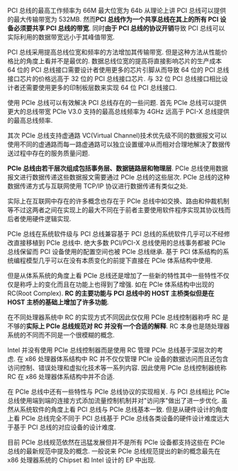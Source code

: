 PCI 总线的最高工作频率为 66M 最大位宽为 64b 从理论上讲 PCI 总线可以提供的最大传输带宽为 532MB. 然而**PCI 总线作为一个共享总线在其上的所有 PCI 设备必须要共享 PCI 总线的带宽**. 同时**由于 PCI 总线的协议开销**导致 PCI 总线可以实际利用的数据带宽远小于其峰值带宽.

PCI 总线采用提高总线位宽和频率的方法增加其传输带宽. 但是这种方法从性能价格比的角度上看并不是最优的. 数据总线位宽的提高将直接影响芯片的生产成本 64 位的 PCI 总线接口需要设计者使用更多的芯片引脚从而导致 64 位的 PCI 总线接口芯片的价格远高于 32 位的 PCI 总线接口芯片. 与 32 位 PCI 总线接口相比设计者还需要使用更多的印制板层数来实现 64 位 PCI 总线接口.

使用 PCIe 总线可以有效解决 PCI 总线存在的一些问题. 首先 PCIe 总线可以提供更大的总线带宽 PCIe V3.0 支持的最高总线频率为 4GHz 远高于 PCI-X 总线提供的最高总线频率.

其次 PCIe 总线支持虚通路 VC(Virtual Channel)技术优先级不同的数据报文可以使用不同的虚通路而每一路虚通路可以独立设置缓冲从而相对合理地解决了数据传送过程中存在的服务质量问题.

**PCIe 总线由若干层次组成包括事务层、数据链路层和物理层**. PCIe 总线使用数据报文进行数据传递这些数据报文需要通过 PCIe 总线的这些层次. PCIe 总线的这种数据传递方式与互联网使用 TCP/IP 协议进行数据传递有类似之处.

实际上在互联网中存在的许多概念也存在于 PCIe 总线中如交换、路由和仲裁机制等不过这两者之间在实现上的最大不同在于前者主要使用软件程序实现其协议栈而后者使用硬件逻辑实现.

PCIe 总线在系统软件级与 PCI 总线兼容基于 PCI 总线的系统软件几乎可以不经修改直接移植到 PCIe 总线中. 绝大多数 PCI/PCI-X 总线使用的总线事务都被 PCIe 总线保留而 PCI 设备使用的配置空间也被 PCIe 总线继承. 基于 PCI 体系结构的系统编程模型几乎可以在没有本质变化的前提下直接在 PCIe 体系结构中使用.

但是从体系系统的角度上看 PCIe 总线还是增加了一些新的特性其中一些特性不仅仅是称呼上的变化而且在功能上也得到了增强. 如在 PCIe 体系结构中出现的 RC(Root Complex). **RC 的主要功能与 PCI 总线中的 HOST 主桥类似但是在 HOST 主桥的基础上增加了许多功能**.

在不同处理器系统中 RC 的实现方式不同因此仅仅用 PCIe 总线控制器称呼 RC 是不够的**实际上 PCIe 总线规范对 RC 并没有一个合适的解释**. RC 本身也是随处理器系统的不同而不同是一个很模糊的概念.

Intel 并没有使用 PCIe 总线控制器而是使用 RC 管理 PCIe 总线基于深层次的考虑. 在 x86 处理器体系结构中 RC 并不仅仅管理 PCIe 设备的数据访问而且还包含访问控制、错误处理和虚拟化技术等一系列内容. 因此使用 PCIe 总线控制器统称 RC 在 x86 处理器体系结构中并不合适.

在 PCIe 总线中还有一些特性与 PCIe 总线协议的实现相关. 与 PCI 总线相比 PCIe 总线使用端到端的连接方式添加流量控制机制并对"访问序"做出了进一步优化. 虽然从系统软件的角度上看 PCI 总线与 PCIe 总线基本一致. 但是从硬件设计的角度上看 PCIe 总线完全不同于 PCI 总线基于 PCIe 总线各类设备的硬件设计难度远大于基于 PCI 总线的对应设备的设计难度.

目前 PCIe 总线规范依然在迅猛发展但并不是所有 PCIe 设备都支持这些在 PCIe 总线的最新规范中提及的概念. 一般说来 PCIe 总线规范提出的新的概念最先在 x86 处理器系统的 Chipset 和 Intel 设计的 EP 中出现.


